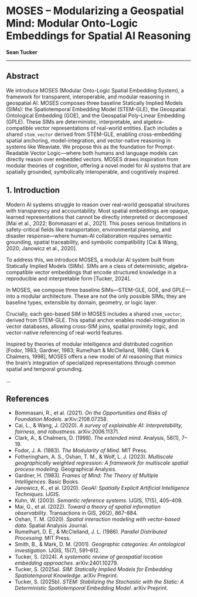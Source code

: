 # MOSES – Modularizing a Geospatial Mind: Modular Onto-Logic Embeddings for Spatial AI Reasoning

**Sean Tucker**

---

## Abstract

We introduce MOSES (Modular Onto-Logic Spatial Embedding System), a framework for transparent, interoperable, and modular reasoning in geospatial AI. MOSES composes three baseline Statically Implied Models (SIMs): the Spatiotemporal Embedding Model (STEM-GLE), the Geospatial Ontological Embedding (GOE), and the Geospatial Poly-Linear Embedding (GPLE). These SIMs are deterministic, interpretable, and algebra-compatible vector representations of real-world entities. Each includes a shared `stem_vector` derived from STEM-GLE, enabling cross-embedding spatial anchoring, model-integration, and vector-native reasoning in systems like Weaviate. We propose this as the foundation for Prompt-Readable Vector Logic—where both humans and language models can directly reason over embedded vectors. MOSES draws inspiration from modular theories of cognition, offering a novel model for AI systems that are spatially grounded, symbolically interoperable, and cognitively inspired.

## 1. Introduction

Modern AI systems struggle to reason over real-world geospatial structures with transparency and accountability. Most spatial embeddings are opaque, learned representations that cannot be directly interpreted or decomposed [Mai et al., 2022; Bommasani et al., 2021]. This poses serious limitations in safety-critical fields like transportation, environmental planning, and disaster response—where human-AI collaboration requires semantic grounding, spatial traceability, and symbolic compatibility [Cai & Wang, 2020; Janowicz et al., 2020].

To address this, we introduce MOSES, a modular AI system built from Statically Implied Models (SIMs). SIMs are a class of deterministic, algebra-compatible vector embeddings that encode structured knowledge in a reproducible and interpretable form [Tucker, 2024].

In MOSES, we compose three baseline SIMs—STEM-GLE, GOE, and GPLE—into a modular architecture. These are not the only possible SIMs; they are baseline types, extensible by domain, geometry, or logic layer.

Crucially, each geo-based SIM in MOSES includes a shared `stem_vector`, derived from STEM-GLE. This spatial anchor enables model-integration in vector databases, allowing cross-SIM joins, spatial proximity logic, and vector-native referencing of real-world features.

Inspired by theories of modular intelligence and distributed cognition [Fodor, 1983; Gardner, 1983; Rumelhart & McClelland, 1986; Clark & Chalmers, 1998], MOSES offers a new model of AI reasoning that mimics the brain’s integration of specialized representations through common spatial and temporal grounding.

...

## References

- Bommasani, R., et al. (2021). *On the Opportunities and Risks of Foundation Models*. arXiv:2108.07258.  
- Cai, L., & Wang, J. (2020). *A survey of explainable AI: Interpretability, fairness, and robustness*. arXiv:2006.11371.  
- Clark, A., & Chalmers, D. (1998). *The extended mind*. Analysis, 58(1), 7–19.  
- Fodor, J. A. (1983). *The Modularity of Mind*. MIT Press.  
- Fotheringham, A. S., Oshan, T. M., & Wolf, L. J. (2023). *Multiscale geographically weighted regression: A framework for multiscale spatial process modeling*. Geographical Analysis.  
- Gardner, H. (1983). *Frames of Mind: The Theory of Multiple Intelligences*. Basic Books.  
- Janowicz, K., et al. (2020). *GeoAI: Spatially Explicit Artificial Intelligence Techniques*. IJGIS.  
- Kuhn, W. (2003). *Semantic reference systems*. IJGIS, 17(5), 405–409.  
- Mai, G., et al. (2022). *Toward a theory of spatial information observability*. Transactions in GIS, 26(2), 867–884.  
- Oshan, T. M. (2020). *Spatial interaction modeling with vector-based data*. Spatial Analysis Journal.  
- Rumelhart, D. E., & McClelland, J. L. (1986). *Parallel Distributed Processing*. MIT Press.  
- Smith, B., & Mark, D. M. (2001). *Geographic categories: An ontological investigation*. IJGIS, 15(7), 591–612.  
- Tucker, S. (2024). *A systematic review of geospatial location embedding approaches*. arXiv:2401.10279.  
- Tucker, S. (2025a). *SIM: Statically Implied Models for Embedding Spatiotemporal Knowledge*. arXiv Preprint.  
- Tucker, S. (2025b). *STEM: Stabilizing the Stochastic with the Static: A Deterministic Spatiotemporal Embedding Model*. arXiv Preprint.